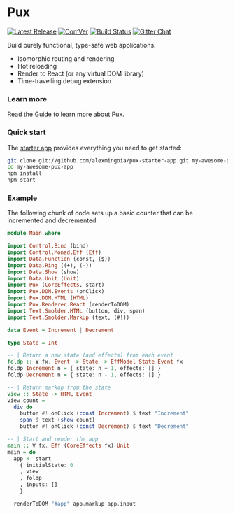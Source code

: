 # Pux

[![Latest Release](http://img.shields.io/github/release/alexmingoia/purescript-pux.svg)](https://pursuit.purescript.org/packages/purescript-pux)
[![ComVer](https://img.shields.io/badge/comver-compliant-brightgreen.svg)](https://github.com/staltz/comver)
[![Build Status](https://travis-ci.org/alexmingoia/purescript-pux.svg?branch=master)](https://travis-ci.org/alexmingoia/purescript-pux)
[![Gitter Chat](https://img.shields.io/gitter/room/gitterHQ/gitter.svg)](https://gitter.im/alexmingoia/purescript-pux)

Build purely functional, type-safe web applications.

- Isomorphic routing and rendering
- Hot reloading
- Render to React (or any virtual DOM library)
- Time-travelling debug extension

### Learn more

Read the [Guide](https://www.purescript-pux.org/docs/architecture) to learn more about Pux.

### Quick start

The [starter app](http://github.com/alexmingoia/pux-starter-app) provides
everything you need to get started:

```sh
git clone git://github.com/alexmingoia/pux-starter-app.git my-awesome-pux-app
cd my-awesome-pux-app
npm install
npm start
```

### Example

The following chunk of code sets up a basic counter that can be incremented and
decremented:

```purescript
module Main where

import Control.Bind (bind)
import Control.Monad.Eff (Eff)
import Data.Function (const, ($))
import Data.Ring ((+), (-))
import Data.Show (show)
import Data.Unit (Unit)
import Pux (CoreEffects, start)
import Pux.DOM.Events (onClick)
import Pux.DOM.HTML (HTML)
import Pux.Renderer.React (renderToDOM)
import Text.Smolder.HTML (button, div, span)
import Text.Smolder.Markup (text, (#!))

data Event = Increment | Decrement

type State = Int

-- | Return a new state (and effects) from each event
foldp :: ∀ fx. Event -> State -> EffModel State Event fx
foldp Increment n = { state: n + 1, effects: [] }
foldp Decrement n = { state: n - 1, effects: [] }

-- | Return markup from the state
view :: State -> HTML Event
view count =
  div do
    button #! onClick (const Increment) $ text "Increment"
    span $ text (show count)
    button #! onClick (const Decrement) $ text "Decrement"

-- | Start and render the app
main :: ∀ fx. Eff (CoreEffects fx) Unit
main = do
  app <- start
    { initialState: 0
    , view
    , foldp
    , inputs: []
    }

  renderToDOM "#app" app.markup app.input
```
